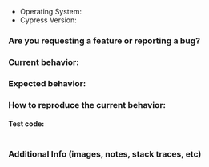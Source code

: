 <!--
Thanks for opening an issue!

- Your best chance of getting a bug looked at quickly is to provide a repository with a reproducible bug that can be cloned and run.
- If you need general advice, join our chat: https://gitter.im/cypress-io/cypress
-->

* Operating System:
* Cypress Version:

### Are you requesting a feature or reporting a bug?


### Current behavior:


### Expected behavior:


### How to reproduce the current behavior:


#### Test code:

```js

```

### Additional Info (images, notes, stack traces, etc)

